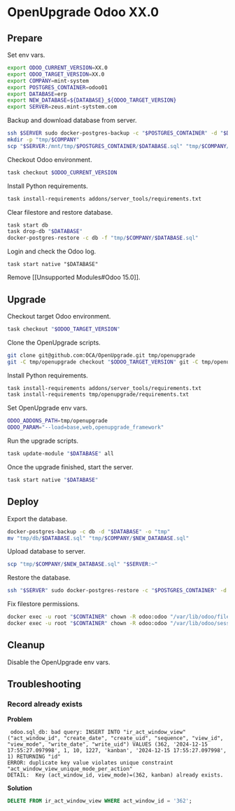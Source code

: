 # OpenUpgrade Odoo XX.0

## Prepare

Set env vars.

```bash
export ODOO_CURRENT_VERSION=XX.0
export ODOO_TARGET_VERSION=XX.0
export COMPANY=mint-system
export POSTGRES_CONTAINER=odoo01
export DATABASE=erp
export NEW_DATABASE=${DATABASE}_${ODOO_TARGET_VERSION}
export SERVER=zeus.mint-sytstem.com
```

Backup and download database from server.

```bash
ssh $SERVER sudo docker-postgres-backup -c "$POSTGRES_CONTAINER" -d "$DATABASE"
mkdir -p "tmp/$COMPANY"
scp "$SERVER:/mnt/tmp/$POSTGRES_CONTAINER/$DATABASE.sql" "tmp/$COMPANY/$DATABASE.sql"
```

Checkout Odoo environment.

```bash
task checkout $ODOO_CURRENT_VERSION
```

Install Python requirements.

```bash
task install-requirements addons/server_tools/requirements.txt
```

Clear filestore and restore database.

```bash
task start db
task drop-db "$DATABASE"
docker-postgres-restore -c db -f "tmp/$COMPANY/$DATABASE.sql"
```

Login and check the Odoo log.

```
task start native "$DATABASE"
```

Remove [[Unsupported Modules#Odoo 15.0]].

## Upgrade

Checkout target Odoo environment.

```bash
task checkout "$ODOO_TARGET_VERSION"
```

Clone the OpenUpgrade scripts.

```bash
git clone git@github.com:OCA/OpenUpgrade.git tmp/openupgrade
git -C tmp/openupgrade checkout "$ODOO_TARGET_VERSION" git -C tmp/openupgrade pull
```

Install Python requirements.

```bash
task install-requirements addons/server_tools/requirements.txt
task install-requirements tmp/openupgrade/requirements.txt
```

Set OpenUpgrade env vars.

```bash
ODOO_ADDONS_PATH=tmp/openupgrade
ODOO_PARAM="--load=base,web,openupgrade_framework"
```

Run the upgrade scripts.

```bash
task update-module "$DATABASE" all
```

Once the upgrade finished, start the server.

```bash
task start native "$DATABASE"
```

## Deploy

Export the database.

```bash
docker-postgres-backup -c db -d "$DATABASE" -o "tmp"
mv "tmp/db/$DATABASE.sql" "tmp/$COMPANY/$NEW_DATABASE.sql"
```

Upload database to server.

```bash
scp "tmp/$COMPANY/$NEW_DATABASE.sql" "$SERVER:~"
```

Restore the database.

```bash
ssh "$SERVER" sudo docker-postgres-restore -c "$POSTGRES_CONTAINER" -d "$DATABASE" -f "~/$NEW_DATABASE.sql"
```

Fix filestore permissions.

```bash
docker exec -u root "$CONTAINER" chown -R odoo:odoo "/var/lib/odoo/filestore/$DATABASE"
docker exec -u root "$CONTAINER" chown -R odoo:odoo "/var/lib/odoo/sessions"
```
## Cleanup

Disable the OpenUpgrade env vars.

## Troubleshooting

### Record already exists

**Problem**

```
 odoo.sql_db: bad query: INSERT INTO "ir_act_window_view" ("act_window_id", "create_date", "create_uid", "sequence", "view_id", "view_mode", "write_date", "write_uid") VALUES (362, '2024-12-15 17:55:27.097998', 1, 10, 1227, 'kanban', '2024-12-15 17:55:27.097998', 1) RETURNING "id"
ERROR: duplicate key value violates unique constraint "act_window_view_unique_mode_per_action"
DETAIL:  Key (act_window_id, view_mode)=(362, kanban) already exists.
```

**Solution**

```sql
DELETE FROM ir_act_window_view WHERE act_window_id = '362';
```